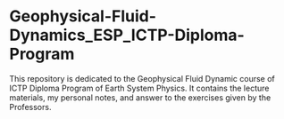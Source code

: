 # Geophysical-Fluid-Dynamics_ESP_ICTP-Diploma-Program
 This repository is dedicated to the Geophysical Fluid Dynamic course of ICTP Diploma Program of Earth System Physics. It contains the lecture materials, my personal notes, and answer to the exercises given by the Professors. 
